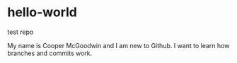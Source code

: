 # hello-world
test repo

My name is Cooper McGoodwin and I am new to Github. 
I want to learn how branches and commits work. 
